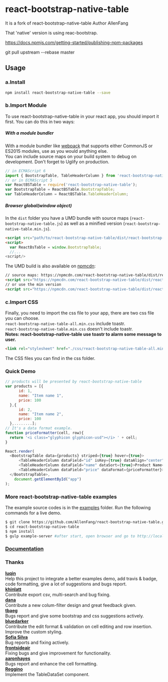 # react-bootstrap-native-table

It is a fork of react-bootstrap-native-table
Author AllenFang

That 'native' version is using reac-bootstrap.

https://docs.npmjs.com/getting-started/publishing-npm-packages


git pull upstream --rebase master


## Usage
### a.Install
```bash
npm install react-bootstrap-native-table --save
```

### b.Import Module
To use react-bootstrap-native-table in your react app, you should import it first.
You can do this in two ways:

##### With a module bundler
With a module bundler like [webpack](https://webpack.github.io/) that supports either CommonJS or ES2015 modules, use as you would anything else.  
You can include source maps on your build system to debug on development. Don't forget to Uglify on production.

```js
// in ECMAScript 6
import { BootstrapTable, TableHeaderColumn } from 'react-bootstrap-native-table';
// or in ECMAScript 5
var ReactBSTable = require('react-bootstrap-native-table');  
var BootstrapTable = ReactBSTable.BootstrapTable;
var TableHeaderColumn = ReactBSTable.TableHeaderColumn;
```
##### Browser global(window object)
In the `dist` folder you have a UMD bundle with source maps (`react-bootstrap-native-table.js`) as well as a minified version (`react-bootstrap-native-table.min.js`).

```html
<script src="path/to/react-bootstrap-native-table/dist/react-bootstrap-native-table.min.js" />
<script>
  var ReactBsTable = window.BootstrapTable;
  //...
<script/>
```

The UMD build is also available on [npmcdn](https://npmcdn.com):

```html
// source maps: https://npmcdn.com/react-bootstrap-native-table/dist/react-bootstrap-native-table.js.map
<script src="https://npmcdn.com/react-bootstrap-native-table/dist/react-bootstrap-native-table.js"></script>
// or use the min version
<script src="https://npmcdn.com/react-bootstrap-native-table/dist/react-bootstrap-native-table.min.js"></script>
```

### c.Import CSS
Finally, you need to import the css file to your app, there are two css file you can choose.</br>
```react-bootstrap-native-table-all.min.css``` include toastr.</br>```react-bootstrap-native-table.min.css``` doesn't include toastr.</br>
**Notes: react-bootstrap-native-table use toastr to alarm some message to user.**
```html
<link rel="stylesheet" href="./css/react-bootstrap-native-table-all.min.css">
```
The CSS files you can find in the css folder.

### Quick Demo
```js
// products will be presented by react-bootstrap-native-table
var products = [{
      id: 1,
      name: "Item name 1",
      price: 100
  },{
      id: 2,
      name: "Item name 2",
      price: 100
  },........];
// It's a data format example.
function priceFormatter(cell, row){
  return '<i class="glyphicon glyphicon-usd"></i> ' + cell;
}

React.render(
  <BootstrapTable data={products} striped={true} hover={true}>
      <TableHeaderColumn dataField="id" isKey={true} dataAlign="center" dataSort={true}>Product ID</TableHeaderColumn>
      <TableHeaderColumn dataField="name" dataSort={true}>Product Name</TableHeaderColumn>
      <TableHeaderColumn dataField="price" dataFormat={priceFormatter}>Product Price</TableHeaderColumn>
  </BootstrapTable>,
	document.getElementById("app")
);
```
### More react-bootstrap-native-table examples
The example source codes is in the [examples](https://github.com/AllenFang/react-bootstrap-native-table/tree/master/examples) folder. Run  the following commands for a live demo.</br>
```bash
$ git clone https://github.com/AllenFang/react-bootstrap-native-table.git
$ cd react-bootstrap-native-table
$ npm install
$ gulp example-server #after start, open browser and go to http://localhost:3004
```

### [Documentation](http://allenfang.github.io/react-bootstrap-native-table/docs.html)

### Thanks
**[luqin](https://github.com/luqin)**  
Help this project to integrate a better examples demo, add travis & badge, code formatting, give a lot of suggestions and bugs report.  
**[khinlatt](https://github.com/khinlatt)**  
Contribute export csv, multi-search and bug fixing.  
**[dana](https://github.com/dana2208)**  
Contribute a new colum-filter design and great feedback given.  
**[tbaeg](https://github.com/tbaeg)**  
Bugs report and give some bootstrap and css suggestions actively.  
**[bluedarker](https://github.com/bluedarker)**  
Contribute the edit format & validation on cell editing and row insertion. Improve the custom styling.  
**[Sofia Silva](https://github.com/staminaloops)**  
Bug reports and fixing actively.  
**[frontsideair](https://github.com/frontsideair)**  
Fixing bugs and give improvement for functionality.  
**[aaronhayes](https://github.com/aaronhayes)**  
Bugs report and enhance the cell formatting.  
**[Reggino](https://github.com/Reggino)**  
Implement the TableDataSet component.  

[npm-badge]: http://badge.fury.io/js/react-bootstrap-native-table.svg
[npm]: http://badge.fury.io/js/react-bootstrap-native-table

[deps-badge]: https://david-dm.org/AllenFang/react-bootstrap-native-table.svg
[deps]: https://david-dm.org/AllenFang/react-bootstrap-native-table

[dev-deps-badge]: https://david-dm.org/AllenFang/react-bootstrap-native-table/dev-status.svg
[dev-deps]: https://david-dm.org/AllenFang/react-bootstrap-native-table#info=devDependencies

[peer-deps-badge]: https://david-dm.org/AllenFang/react-bootstrap-native-table/peer-status.svg
[peer-deps]: https://david-dm.org/AllenFang/react-bootstrap-native-table#info=peerDependencies

[travis-ci-image]: https://travis-ci.org/AllenFang/react-bootstrap-native-table.svg
[travis-ci-url]: https://travis-ci.org/AllenFang/react-bootstrap-native-table
